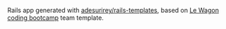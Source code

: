 Rails app generated with [adesurirey/rails-templates](https://github.com/adesurirey/rails-templates), based on [Le Wagon coding bootcamp](https://www.lewagon.com) team template.
